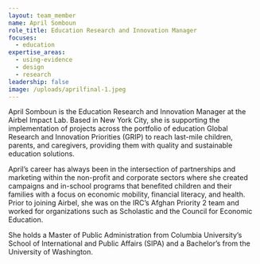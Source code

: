 ```yaml
---
layout: team_member
name: April Somboun
role_title: Education Research and Innovation Manager
focuses:
  - education
expertise_areas:
  - using-evidence
  - design
  - research
leadership: false
image: /uploads/aprilfinal-1.jpeg
---
```

April Somboun is the Education Research and Innovation Manager at the Airbel Impact Lab. Based in New York City, she is supporting the implementation of projects across the portfolio of education Global Research and Innovation Priorities (GRIP) to reach last-mile children, parents, and caregivers, providing them with quality and sustainable education solutions.

April’s career has always been in the intersection of partnerships and marketing within the non-profit and corporate sectors where she created campaigns and in-school programs that benefited children and their families with a focus on economic mobility, financial literacy, and health. Prior to joining Airbel, she was on the IRC’s Afghan Priority 2 team and worked for organizations such as Scholastic and the Council for Economic Education.

She holds a Master of Public Administration from Columbia University’s School of International and Public Affairs (SIPA) and a Bachelor’s from the University of Washington.